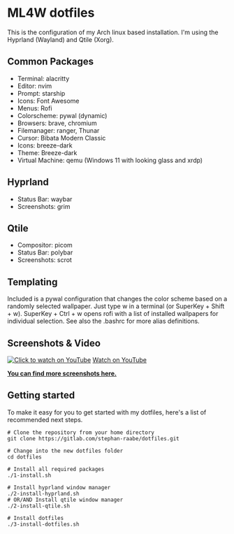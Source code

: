 # ML4W dotfiles

This is the configuration of my Arch linux based installation.
I'm using the Hyprland (Wayland) and Qtile (Xorg).

## Common Packages

- Terminal: alacritty
- Editor: nvim
- Prompt: starship
- Icons: Font Awesome
- Menus: Rofi
- Colorscheme: pywal (dynamic)
- Browsers: brave, chromium
- Filemanager: ranger, Thunar
- Cursor: Bibata Modern Classic
- Icons: breeze-dark
- Theme: Breeze-dark
- Virtual Machine: qemu (Windows 11 with looking glass and xrdp)

## Hyprland

- Status Bar: waybar
- Screenshots: grim

## Qtile

- Compositor: picom
- Status Bar: polybar
- Screenshots: scrot

## Templating

Included is a pywal configuration that changes the color scheme based on a randomly selected wallpaper. Just type w in a terminal (or SuperKey + Shift + w). SuperKey + Ctrl + w opens rofi with a list of installed wallpapers for individual selection. See also the .bashrc for more alias definitions.

## Screenshots & Video

<a href="http://www.youtube.com/watch?feature=player_embedded&v=EujO_5KvCCo" target="_blank"><img src="screenshots/hyprland1.png" alt="Click to watch on YouTube" /></a>
<a href="http://www.youtube.com/watch?feature=player_embedded&v=EujO_5KvCCo" target="_blank">Watch on YouTube</a>

<b><a href="https://gitlab.com/stephan-raabe/dotfiles/-/tree/main/screenshots?ref_type=heads">You can find more screenshots here.</a></b>

## Getting started

To make it easy for you to get started with my dotfiles, here's a list of recommended next steps.

```
# Clone the repository from your home directory
git clone https://gitlab.com/stephan-raabe/dotfiles.git

# Change into the new dotfiles folder
cd dotfiles

# Install all required packages
./1-install.sh

# Install hyprland window manager
./2-install-hyprland.sh
# OR/AND Install qtile window manager
./2-install-qtile.sh

# Install dotfiles
./3-install-dotfiles.sh

```


